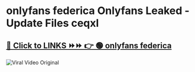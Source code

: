 
 # onlyfans federica Onlyfans Leaked - Update Files ceqxl

## <h2><a href="https://clipsfans.com/onlyfans_federica&ref=git">🔗 Click to LINKS ⏩⏩ 👉 🟢 onlyfans federica </a></h2>

<a href="https://clipsfans.com/onlyfans_federica&ref=git" rel="nofollow" data-target="animated-image.originalLink"><img src="https://i.ibb.co.com/xMMVF88/686577567.gif" alt="Viral Video Original" style="max-width: 100%; display: inline-block;" data-target="animated-image.originalImage"></a>

